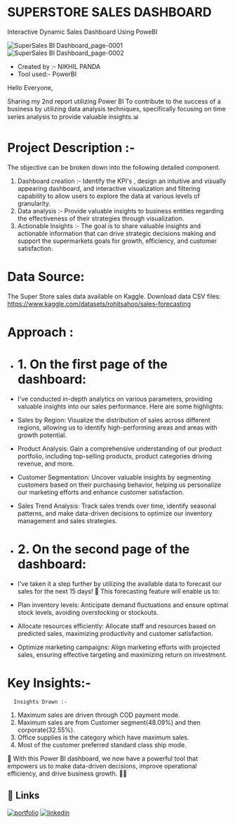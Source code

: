 # SUPERSTORE SALES DASHBOARD
Interactive Dynamic Sales Dashboard Using PoweBI

![SuperSales BI Dashboard_page-0001](https://github.com/NikhilPanda01/Super-Store-Sales-Dashboard/assets/114555468/bfeecb24-c161-46b1-bb95-ed0beaeb2071)
![SuperSales BI Dashboard_page-0002](https://github.com/NikhilPanda01/Super-Store-Sales-Dashboard/assets/114555468/ad32426d-95e0-4319-b0b9-fb9e86026b9a)



- Created by :- NIKHIL PANDA
- Tool used:- PowerBI

Hello Everyone,

Sharing my 2nd report utilizing Power BI To contribute to the success of a business by utilizing data analysis techniques, specifically focusing on time series analysis to provide valuable insights.📊

# Project Description :-
The objective can be broken down into the following detailed component.
1. Dashboard creation :-
   Identify the KPI's , design an intuitive and visually appearing dashboard, and interactive visualization and filtering capability to allow users to explore the data at various levels of granularity.
2. Data analysis :- 
Provide valuable insights to business entities regarding the effectiveness of their strategies through visualization.
3. Actionable Insights :- 
The goal is to share valuable insights and actionable information that can drive strategic decisions making and support the supermarkets goals for growth, efficiency, and customer satisfaction.

# Data Source:
The Super Store sales data available on Kaggle.
Download data CSV files: https://www.kaggle.com/datasets/rohitsahoo/sales-forecasting
# Approach :
- # 1. On the first page of the dashboard:
- I've conducted in-depth analytics on various parameters, providing valuable insights into our sales performance. Here are some highlights:
- Sales by Region: Visualize the distribution of sales across different regions, allowing us to identify high-performing areas and areas with growth potential.
- Product Analysis: Gain a comprehensive understanding of our product portfolio, including top-selling products, product categories driving revenue, and more.
- Customer Segmentation: Uncover valuable insights by segmenting customers based on their purchasing behavior, helping us personalize our marketing efforts and enhance customer satisfaction.
- Sales Trend Analysis: Track sales trends over time, identify seasonal patterns, and make data-driven decisions to optimize our inventory management and sales strategies.

- # 2. On the second page of the dashboard:
- I've taken it a step further by utilizing the available data to forecast our sales for the next 15 days! 📆 This forecasting feature will enable us to:
- Plan inventory levels: Anticipate demand fluctuations and ensure optimal stock levels, avoiding overstocking or stockouts.
- Allocate resources efficiently: Allocate staff and resources based on predicted sales, maximizing productivity and customer satisfaction.
- Optimize marketing campaigns: Align marketing efforts with projected sales, ensuring effective targeting and maximizing return on investment.

# Key Insights:-
      Insights Drawn :-
1. Maximum sales are driven through COD payment mode.
2. Maximum sales are from Customer segment(48.09%) and then corporate(32.55%).
3. Office supplies is the category which have maximum sales.
4. Most of the customer preferred standard class ship mode.

🚀 With this Power BI dashboard, we now have a powerful tool that empowers us to make data-driven decisions, improve operational efficiency, and drive business growth. 💼💪



## 🔗 Links
[![portfolio](https://img.shields.io/badge/my_portfolio-000?style=for-the-badge&logo=ko-fi&logoColor=white)](https://nikhilpanda01.github.io/My_portfolio.io/)
[![linkedin](https://img.shields.io/badge/linkedin-0A66C2?style=for-the-badge&logo=linkedin&logoColor=white)](https://www.linkedin.com/in/nikhil-panda-b78255170/)


